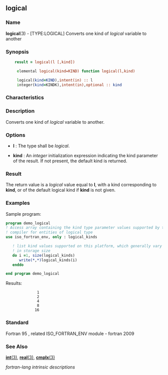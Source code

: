 ## logical

### **Name**

**logical**(3) - \[TYPE:LOGICAL\] Converts one kind of _logical_ variable to another

### **Synopsis**
```fortran
    result = logical(l [,kind])
```
```fortran
     elemental logical(kind=KIND) function logical(l,kind)

     logical(kind=KIND),intent(in) :: l
     integer(kind=KINDK),intent(in),optional :: kind
```
### **Characteristics**

### **Description**

Converts one kind of _logical_ variable to another.

### **Options**

- **l**
  : The type shall be _logical_.

- **kind**
  : An _integer_ initialization expression indicating the kind parameter
  of the result. If not present, the default kind is returned.

### **Result**

The return value is a _logical_ value equal to **l**, with a kind
corresponding to **kind**, or of the default logical kind if **kind**
is not given.

### **Examples**

Sample program:
```fortran
program demo_logical
! Access array containing the kind type parameter values supported by this
! compiler for entities of logical type
use iso_fortran_env, only : logical_kinds

   ! list kind values supported on this platform, which generally vary
   ! in storage size
   do i =1, size(logical_kinds)
      write(*,*)logical_kinds(i)
   enddo

end program demo_logical
```
Results:
```text
              1
              2
              4
              8
             16
```
### **Standard**

Fortran 95 , related ISO_FORTRAN_ENV module - fortran 2009

### **See Also**

[**int**(3)](#int),
[**real**(3)](#real),
[**cmplx**(3)](#cmplx)

 _fortran-lang intrinsic descriptions_
